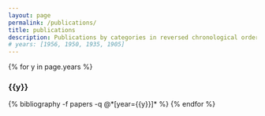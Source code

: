 ```yaml
---
layout: page
permalink: /publications/
title: publications
description: Publications by categories in reversed chronological order. Generated by jekyll-scholar.
# years: [1956, 1950, 1935, 1905]
---
```


{% for y in page.years %}
  <h3 class="year">{{y}}</h3>
  {% bibliography -f papers -q @*[year={{y}}]* %}
{% endfor %}
